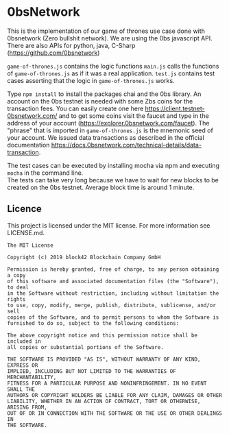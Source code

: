 # 0bsNetwork

This is the implementation of our game of thrones use case done with 0bsnetwork (Zero bullshit network).
We are using the 0bs javascript API. There are also APIs for python, java, C-Sharp (https://github.com/0bsnetwork)

`game-of-thrones.js` contains the logic functions `main.js` calls the functions of `game-of-thrones.js` as if it was a real application. `test.js` contains test cases asserting that the logic in `game-of-thrones.js` works.

Type `npm install` to install the packages chai and the 0bs library.
An account on the 0bs testnet is needed with some Zbs coins for the transaction fees. You can easily create one here https://client.testnet-0bsnetwork.com/ and to get some coins visit the faucet and type in the address of your account (https://explorer.0bsnetwork.com/faucet).
The "phrase" that is imported in `game-of-thrones.js` is the mnemonic seed of your account.
We issued data transactions as described in the official documentation https://docs.0bsnetwork.com/technical-details/data-transaction.

The test cases can be executed by installing mocha via npm and executing `mocha` in the command line.  
The tests can take very long because we have to wait for new blocks to be created on the 0bs testnet. Average block time is around 1 minute.

## Licence

This project is licensed under the MIT license. For more information see LICENSE.md.

```
The MIT License

Copyright (c) 2019 block42 Blockchain Company GmbH

Permission is hereby granted, free of charge, to any person obtaining a copy
of this software and associated documentation files (the "Software"), to deal
in the Software without restriction, including without limitation the rights
to use, copy, modify, merge, publish, distribute, sublicense, and/or sell
copies of the Software, and to permit persons to whom the Software is
furnished to do so, subject to the following conditions:

The above copyright notice and this permission notice shall be included in
all copies or substantial portions of the Software.

THE SOFTWARE IS PROVIDED "AS IS", WITHOUT WARRANTY OF ANY KIND, EXPRESS OR
IMPLIED, INCLUDING BUT NOT LIMITED TO THE WARRANTIES OF MERCHANTABILITY,
FITNESS FOR A PARTICULAR PURPOSE AND NONINFRINGEMENT. IN NO EVENT SHALL THE
AUTHORS OR COPYRIGHT HOLDERS BE LIABLE FOR ANY CLAIM, DAMAGES OR OTHER
LIABILITY, WHETHER IN AN ACTION OF CONTRACT, TORT OR OTHERWISE, ARISING FROM,
OUT OF OR IN CONNECTION WITH THE SOFTWARE OR THE USE OR OTHER DEALINGS IN
THE SOFTWARE.
```
